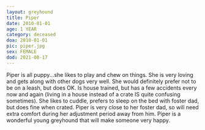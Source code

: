 ```yaml
---
layout: greyhound
title: Piper
date: 2010-01-01
age: 1 YEAR
category: deceased
doa: 2010-01-01
pic: piper.jpg
sex: FEMALE
dod: 2021-08-17
---
```


Piper is all puppy...she likes to play and chew on things. She is very loving and gets along with other dogs very well.
She would definitely prefer not to be on a leash, but does OK. Is house trained, but has a few accidents every now and
again (living in a house instead of a crate IS quite confusing sometimes). She likes to cuddle, prefers to sleep on the
bed with foster dad, but does fine when crated. Piper is very close to her foster dad, so will need extra comfort during
her adjustment period away from him. Piper is a wonderful young greyhound that will make someone very happy.
